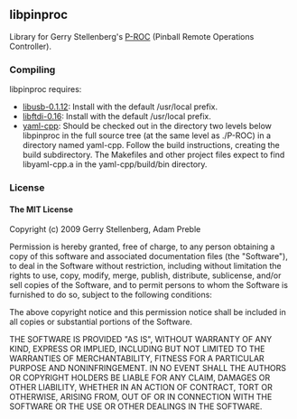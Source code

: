 ## libpinproc

Library for Gerry Stellenberg's [P-ROC](http://pinballcontrollers.com/) (Pinball Remote Operations Controller).

### Compiling

libpinproc requires:

- [libusb-0.1.12](http://libusb.wiki.sourceforge.net/): Install with the default /usr/local prefix.
- [libftdi-0.16](http://www.intra2net.com/en/developer/libftdi/): Install with the default /usr/local prefix.
- [yaml-cpp](http://code.google.com/p/yaml-cpp/): Should be checked out in the directory two levels below libpinproc in the full source tree (at the same level as ./P-ROC) in a directory named yaml-cpp.  Follow the build instructions, creating the build subdirectory.  The Makefiles and other project files expect to find libyaml-cpp.a in the yaml-cpp/build/bin directory.

### License

#### The MIT License

Copyright (c) 2009 Gerry Stellenberg, Adam Preble

Permission is hereby granted, free of charge, to any person
obtaining a copy of this software and associated documentation
files (the "Software"), to deal in the Software without
restriction, including without limitation the rights to use,
copy, modify, merge, publish, distribute, sublicense, and/or sell
copies of the Software, and to permit persons to whom the
Software is furnished to do so, subject to the following
conditions: 

The above copyright notice and this permission notice shall be
included in all copies or substantial portions of the Software.

THE SOFTWARE IS PROVIDED "AS IS", WITHOUT WARRANTY OF ANY KIND,
EXPRESS OR IMPLIED, INCLUDING BUT NOT LIMITED TO THE WARRANTIES
OF MERCHANTABILITY, FITNESS FOR A PARTICULAR PURPOSE AND
NONINFRINGEMENT. IN NO EVENT SHALL THE AUTHORS OR COPYRIGHT
HOLDERS BE LIABLE FOR ANY CLAIM, DAMAGES OR OTHER LIABILITY,
WHETHER IN AN ACTION OF CONTRACT, TORT OR OTHERWISE, ARISING
FROM, OUT OF OR IN CONNECTION WITH THE SOFTWARE OR THE USE OR
OTHER DEALINGS IN THE SOFTWARE.
